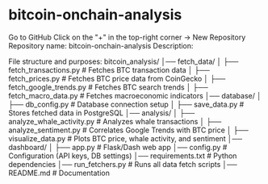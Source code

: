 # bitcoin-onchain-analysis
Go to GitHub Click on the "+" in the top-right corner → New Repository Repository name: bitcoin-onchain-analysis Description: 

File structure and purposes:
bitcoin_analysis/
│── fetch_data/
│   ├── fetch_transactions.py    # Fetches BTC transaction data
│   ├── fetch_prices.py          # Fetches BTC price data from CoinGecko
│   ├── fetch_google_trends.py   # Fetches BTC search trends
│   ├── fetch_macro_data.py      # Fetches macroeconomic indicators
│── database/
│   ├── db_config.py             # Database connection setup
│   ├── save_data.py             # Stores fetched data in PostgreSQL
│── analysis/
│   ├── analyze_whale_activity.py # Analyzes whale transactions
│   ├── analyze_sentiment.py      # Correlates Google Trends with BTC price
│   ├── visualize_data.py         # Plots BTC price, whale activity, and sentiment
│── dashboard/
│   ├── app.py                    # Flask/Dash web app
│── config.py                     # Configuration (API keys, DB settings)
│── requirements.txt               # Python dependencies
│── run_fetchers.py                # Runs all data fetch scripts
│── README.md                      # Documentation
